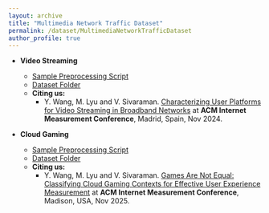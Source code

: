 ```yaml
---
layout: archive
title: "Multimedia Network Traffic Dataset"
permalink: /dataset/MultimediaNetworkTrafficDataset
author_profile: true
---
```


* **Video Streaming** 
	* [Sample Preprocessing Script](https://github.com/WYF99/IMC24-VideoUserPlatform)
	* [Dataset Folder](https://unsw-my.sharepoint.com/:f:/g/personal/z5025089_ad_unsw_edu_au/EkrbbFOFcxdEoPD4usvie5YB0pXw15t93r0xF4JyM-M3bg?e=Od0irj)
	* **Citing us:** 
		* Y. Wang, M. Lyu and V. Sivaraman. [Characterizing User Platforms for Video Streaming in Broadband Networks](https://dl.acm.org/doi/10.1145/3646547.3688435) at **ACM Internet Measurement Conference**, Madrid, Spain, Nov 2024.

* **Cloud Gaming** 
	* [Sample Preprocessing Script](http://github.com/WYF99/IMC25-CloudGamingContext)
	* [Dataset Folder](https://unsw-my.sharepoint.com/:f:/g/personal/z5025089_ad_unsw_edu_au/EqaMbRpsxKBGlzSvV16uNvcBj6FnYZCQOIAJkjOMMNxsNw?e=AVUJ6E)
	* **Citing us:** 
		* Y. Wang, M. Lyu and V. Sivaraman. [Games Are Not Equal: Classifying Cloud Gaming Contexts for Effective User Experience Measurement]() at **ACM Internet Measurement Conference**, Madison, USA, Nov 2025.
		<!-- * M. Lyu, S. C. Madanapalli, A. Vishwanath and V. Sivaraman. [Network Anatomy and Real-Time Measurement of Nvidia GeForce NOW Cloud Gaming](https://link.springer.com/chapter/10.1007/978-3-031-56249-5_3) at **International Conference on Passive and Active Network Measurement**, Virtual Event, USA, Mar 2024. -->

<!-- * **Metaverse Virtual Reality** 
	* [Sample Preprocessing Script](https://github.com/RahulTripathi0401/MetaVRadar)
	* [Dataset Folder](https://unsw-my.sharepoint.com/:f:/g/personal/z5025089_ad_unsw_edu_au/Eu9xtPBb6dpDvjFL0qEiIu0BKJtb-_SR0PHQznaBXyJxIQ?e=heOjaP)
	* **Citing us:**
		* M. Lyu, R. D. Tripathi and V. Sivaraman. [MetaVRadar: Measuring Metaverse Virtual Reality Network Activity](https://dl.acm.org/doi/10.1145/3626786) at **Proceedings of the ACM on Measurement and Analysis of Computing Systems**, Venice, Italy, Jun 2024. -->









